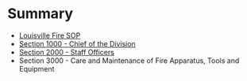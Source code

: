 # Summary

* [Louisville Fire SOP](README.md)
* [Section 1000 - Chief of the Division](section_1000_-_chief_of_the_division.md)
* [Section 2000 - Staff Officers](section_2000_-_staff_officers.md)
* Section 3000 - Care and Maintenance of Fire Apparatus, Tools and Equipment

